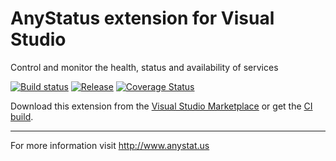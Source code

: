 # AnyStatus extension for Visual Studio

Control and monitor the health, status and availability of services

[![Build status](https://ci.appveyor.com/api/projects/status/fdvg36ltcxlct4wt?svg=true)](https://ci.appveyor.com/project/AlonAmsalem/anystatus)
[![Release](https://img.shields.io/badge/release-v0.12-blue.svg)](https://visualstudiogallery.msdn.microsoft.com/d2262fef-aeca-45dd-9c8c-87c290ee4eb0)
[![Coverage Status](https://coveralls.io/repos/github/AlonAm/AnyStatus/badge.svg?branch=master)](https://coveralls.io/github/AlonAm/AnyStatus?branch=master)

Download this extension from the [Visual Studio Marketplace](https://marketplace.visualstudio.com/items?itemName=AlonAmsalem.AnyStatus)
or get the [CI build](http://vsixgallery.com/#/extension/AnyStatus.VSPackage.6f25620d-ff50-42d1-89da-709a45cebe10/).

---------------------------------------

For more information visit http://www.anystat.us
